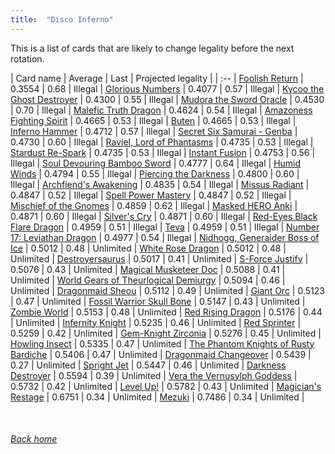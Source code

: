 ```yaml
---
title:  "Disco Inferno"
---
```


This is a list of cards that are likely to change legality before the next rotation.

| Card name | Average | Last | Projected legality |
| :-- |
[Foolish Return](https://db.ygoprodeck.com/card/?search=Foolish%20Return) | 0.3554 | 0.68 | Illegal |
[Glorious Numbers](https://db.ygoprodeck.com/card/?search=Glorious%20Numbers) | 0.4077 | 0.57 | Illegal |
[Kycoo the Ghost Destroyer](https://db.ygoprodeck.com/card/?search=Kycoo%20the%20Ghost%20Destroyer) | 0.4300 | 0.55 | Illegal |
[Mudora the Sword Oracle](https://db.ygoprodeck.com/card/?search=Mudora%20the%20Sword%20Oracle) | 0.4530 | 0.70 | Illegal |
[Malefic Truth Dragon](https://db.ygoprodeck.com/card/?search=Malefic%20Truth%20Dragon) | 0.4624 | 0.54 | Illegal |
[Amazoness Fighting Spirit](https://db.ygoprodeck.com/card/?search=Amazoness%20Fighting%20Spirit) | 0.4665 | 0.53 | Illegal |
[Buten](https://db.ygoprodeck.com/card/?search=Buten) | 0.4665 | 0.53 | Illegal |
[Inferno Hammer](https://db.ygoprodeck.com/card/?search=Inferno%20Hammer) | 0.4712 | 0.57 | Illegal |
[Secret Six Samurai - Genba](https://db.ygoprodeck.com/card/?search=Secret%20Six%20Samurai%20-%20Genba) | 0.4730 | 0.60 | Illegal |
[Raviel, Lord of Phantasms](https://db.ygoprodeck.com/card/?search=Raviel,%20Lord%20of%20Phantasms) | 0.4735 | 0.53 | Illegal |
[Stardust Re-Spark](https://db.ygoprodeck.com/card/?search=Stardust%20Re-Spark) | 0.4735 | 0.53 | Illegal |
[Instant Fusion](https://db.ygoprodeck.com/card/?search=Instant%20Fusion) | 0.4753 | 0.56 | Illegal |
[Soul Devouring Bamboo Sword](https://db.ygoprodeck.com/card/?search=Soul%20Devouring%20Bamboo%20Sword) | 0.4777 | 0.64 | Illegal |
[Humid Winds](https://db.ygoprodeck.com/card/?search=Humid%20Winds) | 0.4794 | 0.55 | Illegal |
[Piercing the Darkness](https://db.ygoprodeck.com/card/?search=Piercing%20the%20Darkness) | 0.4800 | 0.60 | Illegal |
[Archfiend's Awakening](https://db.ygoprodeck.com/card/?search=Archfiend's%20Awakening) | 0.4835 | 0.54 | Illegal |
[Missus Radiant](https://db.ygoprodeck.com/card/?search=Missus%20Radiant) | 0.4847 | 0.52 | Illegal |
[Spell Power Mastery](https://db.ygoprodeck.com/card/?search=Spell%20Power%20Mastery) | 0.4847 | 0.52 | Illegal |
[Mischief of the Gnomes](https://db.ygoprodeck.com/card/?search=Mischief%20of%20the%20Gnomes) | 0.4859 | 0.62 | Illegal |
[Masked HERO Anki](https://db.ygoprodeck.com/card/?search=Masked%20HERO%20Anki) | 0.4871 | 0.60 | Illegal |
[Silver's Cry](https://db.ygoprodeck.com/card/?search=Silver's%20Cry) | 0.4871 | 0.60 | Illegal |
[Red-Eyes Black Flare Dragon](https://db.ygoprodeck.com/card/?search=Red-Eyes%20Black%20Flare%20Dragon) | 0.4959 | 0.51 | Illegal |
[Teva](https://db.ygoprodeck.com/card/?search=Teva) | 0.4959 | 0.51 | Illegal |
[Number 17: Leviathan Dragon](https://db.ygoprodeck.com/card/?search=Number%2017:%20Leviathan%20Dragon) | 0.4977 | 0.54 | Illegal |
[Nidhogg, Generaider Boss of Ice](https://db.ygoprodeck.com/card/?search=Nidhogg,%20Generaider%20Boss%20of%20Ice) | 0.5012 | 0.48 | Unlimited |
[White Rose Dragon](https://db.ygoprodeck.com/card/?search=White%20Rose%20Dragon) | 0.5012 | 0.48 | Unlimited |
[Destroyersaurus](https://db.ygoprodeck.com/card/?search=Destroyersaurus) | 0.5017 | 0.41 | Unlimited |
[S-Force Justify](https://db.ygoprodeck.com/card/?search=S-Force%20Justify) | 0.5076 | 0.43 | Unlimited |
[Magical Musketeer Doc](https://db.ygoprodeck.com/card/?search=Magical%20Musketeer%20Doc) | 0.5088 | 0.41 | Unlimited |
[World Gears of Theurlogical Demiurgy](https://db.ygoprodeck.com/card/?search=World%20Gears%20of%20Theurlogical%20Demiurgy) | 0.5094 | 0.46 | Unlimited |
[Dragonmaid Sheou](https://db.ygoprodeck.com/card/?search=Dragonmaid%20Sheou) | 0.5112 | 0.49 | Unlimited |
[Giant Orc](https://db.ygoprodeck.com/card/?search=Giant%20Orc) | 0.5123 | 0.47 | Unlimited |
[Fossil Warrior Skull Bone](https://db.ygoprodeck.com/card/?search=Fossil%20Warrior%20Skull%20Bone) | 0.5147 | 0.43 | Unlimited |
[Zombie World](https://db.ygoprodeck.com/card/?search=Zombie%20World) | 0.5153 | 0.48 | Unlimited |
[Red Rising Dragon](https://db.ygoprodeck.com/card/?search=Red%20Rising%20Dragon) | 0.5176 | 0.44 | Unlimited |
[Infernity Knight](https://db.ygoprodeck.com/card/?search=Infernity%20Knight) | 0.5235 | 0.46 | Unlimited |
[Red Sprinter](https://db.ygoprodeck.com/card/?search=Red%20Sprinter) | 0.5259 | 0.42 | Unlimited |
[Gem-Knight Zirconia](https://db.ygoprodeck.com/card/?search=Gem-Knight%20Zirconia) | 0.5276 | 0.45 | Unlimited |
[Howling Insect](https://db.ygoprodeck.com/card/?search=Howling%20Insect) | 0.5335 | 0.47 | Unlimited |
[The Phantom Knights of Rusty Bardiche](https://db.ygoprodeck.com/card/?search=The%20Phantom%20Knights%20of%20Rusty%20Bardiche) | 0.5406 | 0.47 | Unlimited |
[Dragonmaid Changeover](https://db.ygoprodeck.com/card/?search=Dragonmaid%20Changeover) | 0.5439 | 0.27 | Unlimited |
[Spright Jet](https://db.ygoprodeck.com/card/?search=Spright%20Jet) | 0.5447 | 0.46 | Unlimited |
[Darkness Destroyer](https://db.ygoprodeck.com/card/?search=Darkness%20Destroyer) | 0.5594 | 0.39 | Unlimited |
[Vera the Vernusylph Goddess](https://db.ygoprodeck.com/card/?search=Vera%20the%20Vernusylph%20Goddess) | 0.5732 | 0.42 | Unlimited |
[Level Up!](https://db.ygoprodeck.com/card/?search=Level%20Up!) | 0.5782 | 0.43 | Unlimited |
[Magician's Restage](https://db.ygoprodeck.com/card/?search=Magician's%20Restage) | 0.6751 | 0.34 | Unlimited |
[Mezuki](https://db.ygoprodeck.com/card/?search=Mezuki) | 0.7486 | 0.34 | Unlimited |

<br>

###### [Back home](index)